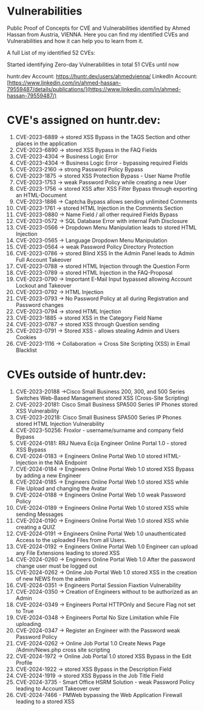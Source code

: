 # Vulnerabilities
Public Proof of Concepts for CVE and Vulnerabilities identified by Ahmed Hassan from Austria, VIENNA. Here you can find my identified CVEs and Vulnerabilities and how it can help you to learn from it. 

A full List of my identified 52 CVEs:

Started identifying Zero-day Vulnerabilities in total 51 CVEs until now

huntr.dev Account: https://huntr.dev/users/ahmedvienna/
LinkedIn Account: [https://www.linkedin.com/in/ahmed-hassan-79559487/details/publications/](https://www.linkedin.com/in/ahmed-hassan-79559487/)

# CVE's assigned on huntr.dev:

1. CVE-2023-6889 -> stored XSS Bypass in the TAGS Section and other places in the application
1. CVE-2023-6890 -> stored XSS Bypass in the FAQ Fields
1. CVE-2023-4304 -> Business Logic Error
1. CVE-2023-4304 -> Business Logic Error - bypassing required Fields
1. CVE-2023-2160 -> strong Password Policy Bypass 
1. CVE-2023-1875 -> stored XSS Protection Bypass - User Name Profile
1. CVE-2023-1753 -> weak Password Policy while creating a new User
1. CVE-2023-1756 -> stored XSS after XSS Filter Bypass through exporting an HTML-Document
1. CVE-2023-1886 -> Captcha Bypass allows sending unlimited Comments 
1. CVE-2023-1761 -> stored HTML Injection in the Comments Section
1. CVE-2023-0880 -> Name Field / all other required Fields Bypass 
1. CVE-2023-0572 -> SQL Database Error with internal Path Disclosure
1. CVE-2023-0566 -> Dropdown Menu Manipulation leads to stored HTML Injection
1. CVE-2023-0565 -> Language Dropdown Menu Manipulation
1. CVE-2023-0564 -> weak Password Policy Directory Protection
1. CVE-2023-0786 -> stored Blind XSS In the Admin Panel leads to Admin Full Account Takeover
1. CVE-2023-0788 -> stored HTML Injection through the Question Form
1. CVE-2023-0789 -> stored HTML Injection in the FAQ-Proposal 
1. CVE-2023-0790 -> Important E-Mail Input bypassed allowing Account Lockout and Takeover
1. CVE-2023-0792 -> HTML Injection
1. CVE-2023-0793 -> No Password Policy at all during Registration and Password changes
1. CVE-2023-0794 -> stored HTML Injection
1. CVE-2023-1885 -> stored XSS in the Category Field Name
1. CVE-2023-0787 -> stored XSS through Question sending
1. CVE-2023-0791 -> Stored XSS - allows stealing Admin and Users Cookies
1. CVE-2023-1116 -> Collaboration -> Cross Site Scripting (XSS) in Email Blacklist

# CVEs outside of huntr.dev:

1. CVE-2023-20188 ->Cisco Small Business 200, 300, and 500 Series Switches Web-Based Management stored XSS (Cross-Site Scripting)
1. CVE-2023-20181: Cisco Small Business SPA500 Series IP Phones stored XSS Vulnerability
1. CVE-2023-20218: Cisco Small Business SPA500 Series IP Phones stored HTML Injection Vulnerability
1. CVE-2023-50256: Froxlor - username/surname and company field Bypass
1. CVE-2024-0181: RRJ Nueva Ecija Engineer Online Portal 1.0 - stored XSS Bypass
1. CVE-2024-0183 -> Engineers Online Portal Web 1.0 stored HTML-Injection in the NIA Endpoint
1. CVE-2024-0184 -> Engineers Online Portal Web 1.0 stored XSS Bypass by adding a new Engineer
1. CVE-2024-0185 -> Engineers Online Portal Web 1.0 stored XSS while File Upload and changing the Avatar
1. CVE-2024-0188 -> Engineers Online Portal Web 1.0 weak Password Policy
1. CVE-2024-0189 -> Engineers Online Portal Web 1.0 stored XSS while sending Messages
1. CVE-2024-0190 -> Engineers Online Portal Web 1.0 stored XSS while creating a QUIZ
1. CVE-2024-0191 -> Engineers Online Portal Web 1.0 unauthenticated Access to the uploaded Files from all Users.
1. CVE-2024-0192 -> Engineers Online Portal Web 1.0 Engineer can upload any File Extensions leading to stored XSS
1. CVE-2024-0260 -> Engineers Online Portal Web 1.0 After the password change user must be logged out
1. CVE-2024-0262 -> Online Job Portal  Web 1.0 stored XSS in the creation of new NEWS from the admin
1. CVE-2024-0351 -> Engineers Portal Session Fiaxtion Vulnerability
1. CVE-2024-0350 -> Creation of Engineers without to be authorized as an Admin
1. CVE-2024-0349 -> Engineers Portal HTTPOnly and Secure Flag not set to True
1. CVE-2024-0348 -> Engineers Portal No Size Limitation while File uploading
1. CVE-2024-0347 -> Register an Engineer with the Password weak Password Policy
1. CVE-2024-0262 -> Online Job Portal 1.0 Create News Page /Admin/News.php cross site scripting
1. CVE-2024-1972 -> Online Job Portal 1.0 stored XSS Bypass in the Edit Profile
1. CVE-2024-1922 -> stored XSS Bypass in the Description Field
1. CVE-2024-1919 -> stored XSS Bypass in the Job Title Field
1. CVE-2024-3735 - Smart Office HSRM Solution - weak Password Policy leading to Account Takeover over
1. CVE-2024-7466 - PMWeb bypassing the Web Application Firewall leading to a stored XSS

